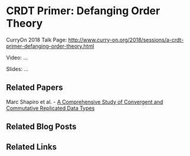 # CRDT Primer: Defanging Order Theory

CurryOn 2018 Talk Page: http://www.curry-on.org/2018/sessions/a-crdt-primer-defanging-order-theory.html

Video: ...

Slides: ...

## Related Papers

Marc Shapiro et al. - [A Comprehensive Study of Convergent and Commutative Replicated Data Types](https://hal.inria.fr/inria-00555588/document)  

## Related Blog Posts

## Related Links
